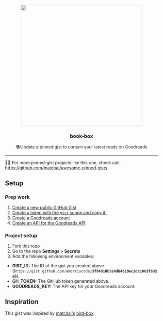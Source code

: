 <p align="center">
  <img width="400" src="https://user-images.githubusercontent.com/16005567/82953423-9ba1c080-9f5f-11ea-86c4-691a46b3176e.png">
  <h3 align="center">book-box</h3>
  <p align="center">📚Update a pinned gist to contain your latest reads on Goodreads</p>
</p>

---

📌✨ For more pinned-gist projects like this one, check out: https://github.com/matchai/awesome-pinned-gists

## Setup

### Prep work

1. [Create a new public GitHub Gist](https://gist.github.com/)
2. [Create a token with the `gist` scope and copy it.](https://github.com/settings/tokens/new)
3. [Create a Goodreads account](https://www.goodreads.com/user/sign_up)
4. [Create an API for the Goodreads API](https://www.goodreads.com/api/keys)

### Project setup

1. Fork this repo
2. Go to the repo **Settings > Secrets**
3. Add the following environment variables:
  - **GIST_ID:** The ID of the gist you created above (`https://gist.github.com/amorriscode/`**`3f84910b524db4819ec2dc1063f632ab`**).
  - **GH_TOKEN:** The GitHub token generated above.
  - **GOODREADS_KEY:** The API key for your Goodreads account.

## Inspiration

This gist was inspired by [matchai's](https://github.com/matchai) [bird-box](https://github.com/matchai/bird-box).